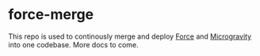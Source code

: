 # force-merge

This repo is used to continously merge and deploy [Force](https://github.com/artsy/force) and [Microgravity](https://github.com/artsy/microgravity) into one codebase. More docs to come.
